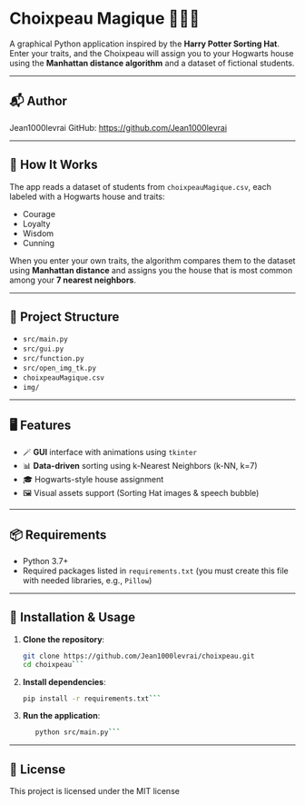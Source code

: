 
# Choixpeau Magique 🧙‍♂️🎩

A graphical Python application inspired by the **Harry Potter Sorting Hat**. Enter your traits, and the Choixpeau will assign you to your Hogwarts house using the **Manhattan distance algorithm** and a dataset of fictional students.

---

## 📬 Author

Jean1000levrai
GitHub: https://github.com/Jean1000levrai

---

## 🧠 How It Works

The app reads a dataset of students from `choixpeauMagique.csv`, each labeled with a Hogwarts house and traits:
- Courage
- Loyalty
- Wisdom
- Cunning

When you enter your own traits, the algorithm compares them to the dataset using **Manhattan distance** and assigns you the house that is most common among your **7 nearest neighbors**.

---

## 📁 Project Structure

- `src/main.py`
- `src/gui.py`
- `src/function.py`
- `src/open_img_tk.py`
- `choixpeauMagique.csv`
- `img/`

---

## 🖥️ Features

- 🪄 **GUI** interface with animations using `tkinter`
- 📊 **Data-driven** sorting using k-Nearest Neighbors (k-NN, k=7)
- 🎓 Hogwarts-style house assignment
- 🖼️ Visual assets support (Sorting Hat images & speech bubble)

---

## 📦 Requirements

- Python 3.7+
- Required packages listed in `requirements.txt` (you must create this file with needed libraries, e.g., `Pillow`)

---

## 🔧 Installation & Usage
 
1. **Clone the repository**:
   ```bash
   git clone https://github.com/Jean1000levrai/choixpeau.git
   cd choixpeau```

2. **Install dependencies**:
   ```bash
   pip install -r requirements.txt```

3. **Run the application**:
   ```bash
      python src/main.py```

---

## 📄 License

This project is licensed under the MIT license
